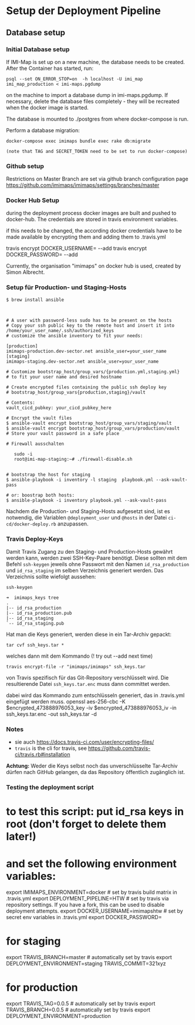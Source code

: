 
# Setup der Deployment Pipeline

## Database setup

### Initial Database setup

If IMI-Map is set up on a new machine, the database needs to be created.
After the Container has started, run:

    psql --set ON_ERROR_STOP=on  -h localhost -U imi_map imi_map_production < imi-maps.pgdump

on the machine to import a database dump in imi-maps.pgdump. If necessary, delete the database files completely - they will be recreated when the docker image is started.

The database is mounted to ./postgres from where docker-compose is run.

Perform a database migration:

    docker-compose exec imimaps bundle exec rake db:migrate

    (note that TAG and SECRET_TOKEN need to be set to run docker-compose)



### Github setup
Restrictions on Master Branch are set via github branch configuration page
 https://github.com/imimaps/imimaps/settings/branches/master

### Docker Hub Setup

during the deployment process docker images are built and pushed to docker-hub.
The credentials are stored in travis environment variables.

if this needs to be changed, the according docker credentials have to be made available by encrypting them and adding them to .travis.yml

travis encrypt DOCKER_USERNAME= --add
travis encrypt DOCKER_PASSWORD= --add

Currently, the organisation "imimaps" on docker hub is used, created by Simon Albrecht.


### Setup für Production- und Staging-Hosts


```
$ brew install ansible



# A user with password-less sudo has to be present on the hosts
# Copy your ssh public key to the remote host and insert it into /home/your_user_name/.ssh/authorized_keys
# customize the ansible inventory to fit your needs:

[production]
imimaps-production.dev-sector.net ansible_user=your_user_name
[staging]
imimaps-staging.dev-sector.net ansible_user=your_user_name

# Customize bootstrap_host/group_vars/{production.yml,staging.yml}
# to fit your user name and desired hostname

# Create encrypted files containing the public ssh deploy key
# bootstrap_host/group_vars{production,staging}/vault

# Contents:
vault_cicd_pubkey: your_cicd_pubkey_here

# Encrypt the vault files
$ ansible-vault encrypt bootstrap_host/group_vars/staging/vault
$ ansible-vault encrypt bootstrap_host/group_vars/production/vault
# Store your vault password in a safe place

# Firewall ausschalten

   sudo -i
   root@imi-map-staging:~# ./firewall-disable.sh


# bootstrap the host for staging
$ ansible-playbook -i inventory -l staging  playbook.yml --ask-vault-pass

# or: boostrap both hosts:
$ ansible-playbook -i inventory playbook.yml --ask-vault-pass
```

Nachdem die Production- und Staging-Hosts aufgesetzt sind, ist es notwendig, die Variablen `@deployment_user` und
`@hosts` in der Datei `ci-cd/docker-deploy.rb` anzupassen.

### Travis Deploy-Keys

Damit Travis Zugang zu den Staging- und Production-Hosts gewährt werden kann, werden zwei SSH-Key-Paare benötigt.
Diese sollten mit dem Befehl `ssh-keygen` jeweils ohne Passwort mit den Namen `id_rsa_production` und `id_rsa_staging` im selben Verzeichnis generiert werden.
Das Verzeichnis sollte wiefolgt aussehen:

    ssh-keygen

```
➜  imimaps_keys tree
.
|-- id_rsa_production
|-- id_rsa_production.pub
|-- id_rsa_staging
`-- id_rsa_staging.pub
```
Hat man die Keys generiert, werden diese  in ein Tar-Archiv gepackt:

`tar cvf ssh_keys.tar *`

welches dann mit dem Kommando (! try out --add next time)

```
travis encrypt-file -r "imimaps/imimaps" ssh_keys.tar
```

von Travis spezifisch für das Git-Repository verschlüsselt wird. Die resultierende Datei `ssh_keys.tar.enc` muss dann committet werden.

dabei wird das Kommando zum entschlüsseln generiert, das in .travis.yml eingefügt werden muss.
    openssl aes-256-cbc -K $encrypted_473888976053_key -iv $encrypted_473888976053_iv -in ssh_keys.tar.enc -out ssh_keys.tar -d


### Notes
 * sie auch  https://docs.travis-ci.com/user/encrypting-files/
 * `travis` is the cli for travis, see https://github.com/travis-ci/travis.rb#installation


**Achtung:** Weder die Keys selbst noch das unverschlüsselte Tar-Archiv dürfen nach GitHub gelangen, da das Repository öffentlich zugänglich ist.


### Testing the deployment script

# to test this script: put id_rsa keys in root (don't forget to delete them later!)
# and set the following environment variables:

export IMIMAPS_ENVIRONMENT=docker  # set by travis build matrix in .travis.yml
export DEPLOYMENT_PIPELINE=HTW # set by travis via repository settings. If you have a fork, this can be used to disable deployment attempts.
export DOCKER_USERNAME=imimapshtw # set by secret env variables in .travis.yml
export DOCKER_PASSWORD=<put here>

# for staging
export TRAVIS_BRANCH=master # automatically set by travis
export DEPLOYMENT_ENVIRONMENT=staging
TRAVIS_COMMIT=321xyz


# for production
export TRAVIS_TAG=0.0.5 # automatically set by travis
export TRAVIS_BRANCH=0.0.5 # automatically set by travis
export DEPLOYMENT_ENVIRONMENT=production
